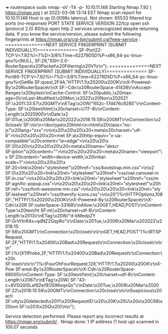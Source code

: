 ➜  routerspace sudo nmap -sV -T4 -p- 10.10.11.148
Starting Nmap 7.92 ( https://nmap.org ) at 2022-03-08 13:14 EST
Nmap scan report for 10.10.11.148
Host is up (0.0098s latency).
Not shown: 65533 filtered tcp ports (no-response)
PORT   STATE SERVICE VERSION
22/tcp open  ssh     (protocol 2.0)
80/tcp open  http
2 services unrecognized despite returning data. If you know the service/version, please submit the following fingerprints at https://nmap.org/cgi-bin/submit.cgi?new-service :
==============NEXT SERVICE FINGERPRINT (SUBMIT INDIVIDUALLY)==============
SF-Port22-TCP:V=7.92%I=7%D=3/8%Time=62279D5D%P=x86_64-pc-linux-gnu%r(NULL,
SF:29,"SSH-2\.0-RouterSpace\x20Packet\x20Filtering\x20V1\r\n");
==============NEXT SERVICE FINGERPRINT (SUBMIT INDIVIDUALLY)==============
SF-Port80-TCP:V=7.92%I=7%D=3/8%Time=62279D5D%P=x86_64-pc-linux-gnu%r(GetRe
SF:quest,2F4A,"HTTP/1\.1\x20200\x20OK\r\nX-Powered-By:\x20RouterSpace\r\nX
SF:-Cdn:\x20RouterSpace-41438\r\nAccept-Ranges:\x20bytes\r\nCache-Control:
SF:\x20public,\x20max-age=0\r\nLast-Modified:\x20Mon,\x2022\x20Nov\x202021
SF:\x2011:33:57\x20GMT\r\nETag:\x20W/\"652c-17d476c9285\"\r\nContent-Type:
SF:\x20text/html;\x20charset=UTF-8\r\nContent-Length:\x2025900\r\nDate:\x2
SF:0Tue,\x2008\x20Mar\x202022\x2018:15:58\x20GMT\r\nConnection:\x20close\r
SF:\n\r\n<!doctype\x20html>\n<html\x20class=\"no-js\"\x20lang=\"zxx\">\n<h
SF:ead>\n\x20\x20\x20\x20<meta\x20charset=\"utf-8\">\n\x20\x20\x20\x20<met
SF:a\x20http-equiv=\"x-ua-compatible\"\x20content=\"ie=edge\">\n\x20\x20\x
SF:20\x20<title>RouterSpace</title>\n\x20\x20\x20\x20<meta\x20name=\"descr
SF:iption\"\x20content=\"\">\n\x20\x20\x20\x20<meta\x20name=\"viewport\"\x
SF:20content=\"width=device-width,\x20initial-scale=1\">\n\n\x20\x20\x20\x
SF:20<link\x20rel=\"stylesheet\"\x20href=\"css/bootstrap\.min\.css\">\n\x2
SF:0\x20\x20\x20<link\x20rel=\"stylesheet\"\x20href=\"css/owl\.carousel\.m
SF:in\.css\">\n\x20\x20\x20\x20<link\x20rel=\"stylesheet\"\x20href=\"css/m
SF:agnific-popup\.css\">\n\x20\x20\x20\x20<link\x20rel=\"stylesheet\"\x20h
SF:ref=\"css/font-awesome\.min\.css\">\n\x20\x20\x20\x20<link\x20rel=\"sty
SF:lesheet\"\x20href=\"css/themify-icons\.css\">\n\x20")%r(HTTPOptions,108
SF:,"HTTP/1\.1\x20200\x20OK\r\nX-Powered-By:\x20RouterSpace\r\nX-Cdn:\x20R
SF:outerSpace-33168\r\nAllow:\x20GET,HEAD,POST\r\nContent-Type:\x20text/ht
SF:ml;\x20charset=utf-8\r\nContent-Length:\x2013\r\nETag:\x20W/\"d-bMedpZY
SF:GrVt1nR4x\+qdNZ2GqyRo\"\r\nDate:\x20Tue,\x2008\x20Mar\x202022\x2018:15:
SF:58\x20GMT\r\nConnection:\x20close\r\n\r\nGET,HEAD,POST")%r(RTSPRequest,
SF:2F,"HTTP/1\.1\x20400\x20Bad\x20Request\r\nConnection:\x20close\r\n\r\n"
SF:)%r(X11Probe,2F,"HTTP/1\.1\x20400\x20Bad\x20Request\r\nConnection:\x20c
SF:lose\r\n\r\n")%r(FourOhFourRequest,129,"HTTP/1\.1\x20200\x20OK\r\nX-Pow
SF:ered-By:\x20RouterSpace\r\nX-Cdn:\x20RouterSpace-68005\r\nContent-Type:
SF:\x20text/html;\x20charset=utf-8\r\nContent-Length:\x2067\r\nETag:\x20W/
SF:\"43-c\+8VSQ0lSLaf82e/IE0S96sqxQs\"\r\nDate:\x20Tue,\x2008\x20Mar\x2020
SF:22\x2018:15:58\x20GMT\r\nConnection:\x20close\r\n\r\nSuspicious\x20acti
SF:vity\x20detected\x20!!!\x20{RequestID:\x20\x20K\x20U\x20o\x20C88\x20svn
SF:\x203\x20Q\x20}\n\n");

Service detection performed. Please report any incorrect results at https://nmap.org/submit/ .
Nmap done: 1 IP address (1 host up) scanned in 100.07 seconds